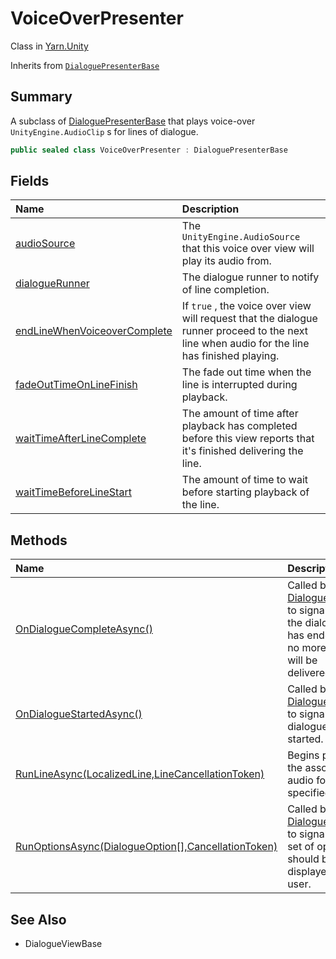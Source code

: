 # VoiceOverPresenter

Class in [Yarn.Unity](/docs/api/csharp/yarn.unity.md)

Inherits from [`DialoguePresenterBase`](/docs/api/csharp/yarn.unity.dialoguepresenterbase.md)

## Summary


A subclass of  [DialoguePresenterBase](yarn.unity.dialoguepresenterbase.md)  that plays voice-over
`UnityEngine.AudioClip` s for lines of dialogue.


```csharp
public sealed class VoiceOverPresenter : DialoguePresenterBase
```

## Fields

|Name|Description|
|:---|:---|
|[audioSource](/docs/api/csharp/yarn.unity.voiceoverpresenter.audiosource.md)|The  `UnityEngine.AudioSource`  that this voice over view will play its audio from.|
|[dialogueRunner](/docs/api/csharp/yarn.unity.voiceoverpresenter.dialoguerunner.md)|The dialogue runner to notify of line completion.|
|[endLineWhenVoiceoverComplete](/docs/api/csharp/yarn.unity.voiceoverpresenter.endlinewhenvoiceovercomplete.md)|If  `true` , the voice over view will request that the dialogue runner proceed to the next line when audio for the line has finished playing.|
|[fadeOutTimeOnLineFinish](/docs/api/csharp/yarn.unity.voiceoverpresenter.fadeouttimeonlinefinish.md)|The fade out time when the line is interrupted during playback.|
|[waitTimeAfterLineComplete](/docs/api/csharp/yarn.unity.voiceoverpresenter.waittimeafterlinecomplete.md)|The amount of time after playback has completed before this view reports that it's finished delivering the line.|
|[waitTimeBeforeLineStart](/docs/api/csharp/yarn.unity.voiceoverpresenter.waittimebeforelinestart.md)|The amount of time to wait before starting playback of the line.|

## Methods

|Name|Description|
|:---|:---|
|[OnDialogueCompleteAsync()](/docs/api/csharp/yarn.unity.voiceoverpresenter.ondialoguecompleteasync.md)|Called by the  [DialogueRunner](yarn.unity.dialoguerunner.md)  to signal that the dialogue has ended, and no more lines will be delivered.|
|[OnDialogueStartedAsync()](/docs/api/csharp/yarn.unity.voiceoverpresenter.ondialoguestartedasync.md)|Called by the  [DialogueRunner](yarn.unity.dialoguerunner.md)  to signal that dialogue has started.|
|[RunLineAsync(LocalizedLine,LineCancellationToken)](/docs/api/csharp/yarn.unity.voiceoverpresenter.runlineasync.md)|Begins playing the associated audio for the specified line.|
|[RunOptionsAsync(DialogueOption[],CancellationToken)](/docs/api/csharp/yarn.unity.voiceoverpresenter.runoptionsasync.md)|Called by the  [DialogueRunner](yarn.unity.dialoguerunner.md)  to signal that a set of options should be displayed to the user.|

## See Also

* DialogueViewBase


